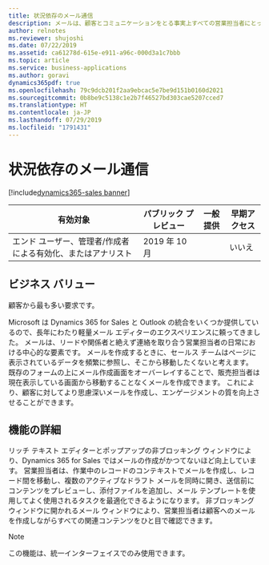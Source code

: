 ```yaml
---
title: 状況依存のメール通信
description: メールは、顧客とコミュニケーションをとる事実上すべての営業担当者にとって中心的なシナリオです。
author: relnotes
ms.reviewer: shujoshi
ms.date: 07/22/2019
ms.assetid: ca61278d-615e-e911-a96c-000d3a1c7bbb
ms.topic: article
ms.service: business-applications
ms.author: goravi
dynamics365pdf: true
ms.openlocfilehash: 79c9dcb201f2aa9ebcac5e7be9d151b0160d2021
ms.sourcegitcommit: 0b8be9c5138c1e2b7f46527bd303cae5207cced7
ms.translationtype: HT
ms.contentlocale: ja-JP
ms.lasthandoff: 07/29/2019
ms.locfileid: "1791431"
---
```

# <a name="contextual-email-communication"></a>状況依存のメール通信
[!include[dynamics365-sales banner](../includes/dynamics365-sales.md)]

| 有効対象    |  パブリック プレビュー | 一般提供 | 早期アクセス |
| ---------- | ---------- |---------- |---------- |
|エンド ユーザー、管理者/作成者による有効化、またはアナリスト|2019 年 10 月| |いいえ |


## <a name="business-value"></a>ビジネス バリュー
<!-- bv start -->
顧客から最も多い要求です。 

Microsoft は Dynamics 365 for Sales と Outlook の統合をいくつか提供しているので、長年にわたり軽量メール エディターのエクスペリエンスに頼ってきました。 メールは、リードや関係者と絶えず連絡を取り合う営業担当者の日常における中心的な要素です。 メールを作成するときに、セールス チームはページに表示されているデータを頻繁に参照し、そこから移動したくないと考えます。 既存のフォームの上にメール作成画面をオーバーレイすることで、販売担当者は現在表示している画面から移動することなくメールを作成できます。 これにより、顧客に対してより思慮深いメールを作成し、エンゲージメントの質を向上させることができます。
<!-- bv end -->



## <a name="feature-details"></a>機能の詳細
<!--feature detail start -->
リッチ テキスト エディターとポップアップの非ブロッキング ウィンドウにより、Dynamics 365 for Sales ではメールの作成がかつてないほど向上しています。 営業担当者は、作業中のレコードのコンテキストでメールを作成し、レコード間を移動し、複数のアクティブなドラフト メールを同時に開き、送信前にコンテンツをプレビューし、添付ファイルを追加し、メール テンプレートを使用してよく使用されるタスクを最適化できるようになります。 非ブロッキング ウィンドウに開かれるメール ウィンドウにより、営業担当者は顧客へのメールを作成しながらすべての関連コンテンツをひと目で確認できます。 

<!--
![Compose email without losing context](media/features-1.png "Compose email without losing context") -->
<!--feature detail end -->


> [!NOTE]
> この機能は、統一インターフェイスでのみ使用できます。









